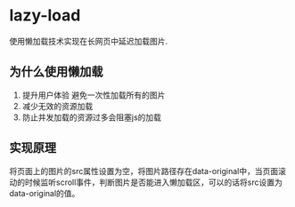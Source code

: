 # lazy-load  
使用懒加载技术实现在长网页中延迟加载图片.  
## 为什么使用懒加载  
1. 提升用户体验 避免一次性加载所有的图片  
2. 减少无效的资源加载
3. 防止并发加载的资源过多会阻塞js的加载  
## 实现原理  
将页面上的图片的src属性设置为空，将图片路径存在data-original中，当页面滚动的时候监听scroll事件，判断图片是否能进入懒加载区，可以的话将src设置为data-original的值。